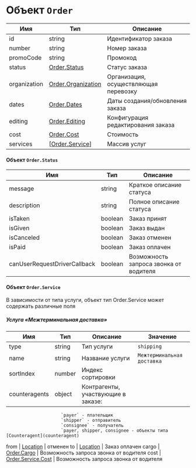 # Объект `Order`

Имя | Тип | Описание
--- | --- | ---
id | string | Идентификатор заказа
number | string | Номер заказа
promoCode | string | Промокод
status | [Order.Status](#status) | Статус заказа
organization | [Order.Organization](#organization) | Организация, осуществляющая перевозку
dates | [Order.Dates](#dates) | Даты создания/обновления заказа
editing | [Order.Editing](#editing) | Конфигурация редактирования заказа
cost | [Order.Cost](#cost) | Стоимость
services | [[Order.Service](#service)] | Массив услуг
 
#### Объект <a name="status">`Order.Status`</a>
 
Имя | Тип | Описание
--- | --- | ------
message | string | Краткое описание статуса
description | string | Полное описание статуса
isTaken | boolean | Заказ принят
isGiven | boolean | Заказ выдан
isCanceled | boolean | Заказ отменен
isPaid | boolean | Заказ оплачен
canUserRequestDriverCallback | boolean | Возможность запроса звонка от водителя

#### Объект <a name="service">`Order.Service`</a>

В зависимости от типа услуги, объект тип Order.Service может содержать различные поля
 
##### Услуга «Межтерминальная доставка»

Имя | Тип | Описание | Значение
--- | --- | -------- | -------- 
type | string | Тип услуги | `shipping`
name | string | Название услуги | `Межтерминальная доставка`
sortIndex | number | Индекс сортировки |
counteragents | object | Контрагенты, участвующие в заказе:
                         `payer` - плательщик
                         `shipper` - отправитель
                         `consignee` - получатель
                         `payer, shipper, consignee - объекты типа [Counteragent](counteragent)
from | [Location](location) |  отменен
to | [Location](location) | Заказ оплачен
cargo | [Order.Cargo](#cargo) | Возможность запроса звонка от водителя
cost | [Order.Service.Cost](#service.cost) | Возможность запроса звонка от водителя